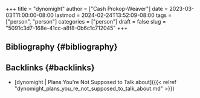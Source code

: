 +++
title = "dynomight"
author = ["Cash Prokop-Weaver"]
date = 2023-03-03T11:00:00-08:00
lastmod = 2024-02-24T13:52:09-08:00
tags = ["person", "person"]
categories = ["person"]
draft = false
slug = "5091c3d7-168e-41cc-a8f8-0b6c1c712045"
+++

## Bibliography {#bibliography}

<style>.csl-entry{text-indent: -1.5em; margin-left: 1.5em;}</style><div class="csl-bib-body">
</div>


## Backlinks {#backlinks}

-   [dynomight | Plans You're Not Supposed to Talk about]({{< relref "dynomight_plans_you_re_not_supposed_to_talk_about.md" >}})
